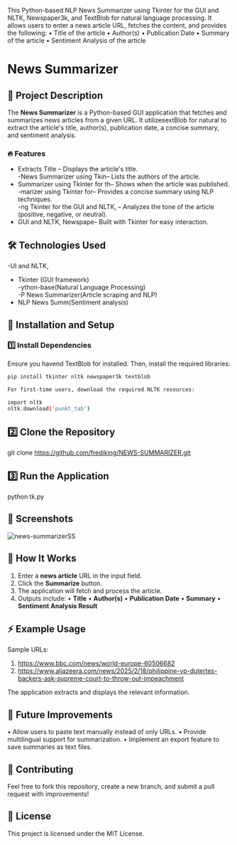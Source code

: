 This Python-based NLP News Summarizer using Tkinter for the GUI and NLTK, Newspaper3k, and TextBlob for natural language processing. It allows users to enter a news article URL, fetches the content, and provides the following:
 • Title of the article
 • Author(s)
 • Publication Date
 • Summary of the article
 • Sentiment Analysis of the article


# News Summarizer  

## 📌 Project Description  
The **News Summarizer** is a Python-based GUI application that fetches and summarizes news articles from a given URL. It utilizesextBlob for natural to extract the article's title, author(s), publication date, a concise summary, and sentiment analysis.  

### 🔥 Features  
- Extracts Title – Displays the article's title.  
-News Summarizer using Tkin– Lists the authors of the article.  
- Summarizer using Tkinter for th– Shows when the article was published.  
-marizer using Tkinter for– Provides a concise summary using NLP techniques.  
-ng Tkinter for the GUI and NLTK, – Analyzes the tone of the article (positive, negative, or neutral).  
- GUI and NLTK, Newspape– Built with Tkinter for easy interaction.  

## 🛠️ Technologies Used  
-UI and NLTK, 
- Tkinter (GUI framework)  
-ython-base(Natural Language Processing)  
-P News Summarizer(Article scraping and NLP)  
- NLP News Summ(Sentiment analysis)  

## 🚀 Installation and Setup  
### 1️⃣ Install Dependencies  
Ensure you havend TextBlob for installed. Then, install the required libraries:  
```bash
pip install tkinter nltk newspaper3k textblob

For first-time users, download the required NLTK resources:

import nltk
nltk.download('punkt_tab')
```
## 2️⃣ Clone the Repository

git clone https://github.com/frediking/NEWS-SUMMARIZER.git

## 3️⃣ Run the Application

python tk.py

## 📸 Screenshots

![news-summarizerSS](https://github.com/user-attachments/assets/4479bc79-5ce3-40f3-bc38-4f5364995e2c)


## 📜 How It Works
 1. Enter a **news article** URL in the input field.
 2. Click the **Summarize** button.
 3. The application will fetch and process the article.
 4. Outputs include:
 • **Title**
 • **Author(s)**
 • **Publication Date**
 • **Summary**
 • **Sentiment Analysis Result**

## ⚡ Example Usage

Sample URLs:

1. https://www.bbc.com/news/world-europe-60506682  
2. https://www.aljazeera.com/news/2025/2/18/philippine-vp-dutertes-backers-ask-supreme-court-to-throw-out-impeachment

The application extracts and displays the relevant information.

## 🤖 Future Improvements
 • Allow users to paste text manually instead of only URLs.
 • Provide multilingual support for summarization.
 • Implement an export feature to save summaries as text files.

## 🤝 Contributing

Feel free to fork this repository, create a new branch, and submit a pull request with improvements!

## 📝 License

This project is licensed under the MIT License.

